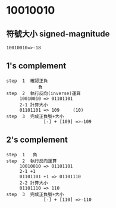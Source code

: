 # 10010010

## 符號大小 signed-magnitude
```
10010010=>-18
```

## 1's complement
```
step  1  確認正負
            負
step  2  執行反向(inverse)運算
     10010010 => 01101101
     2-1 計算大小
     01101101 => 109     (10)
step  3  完成正負號+大小
              [-] + [109] =>-109

```

## 2's complement
```
step  1   負
step  2  執行反向運算
     10010010 => 01101101
     2-1 +1
     01101101 +1 => 01101110
     2-2 計算大小
     01101110 => 110
step  3  完成正負號+大小
              [-] + [110] =>-110

```
